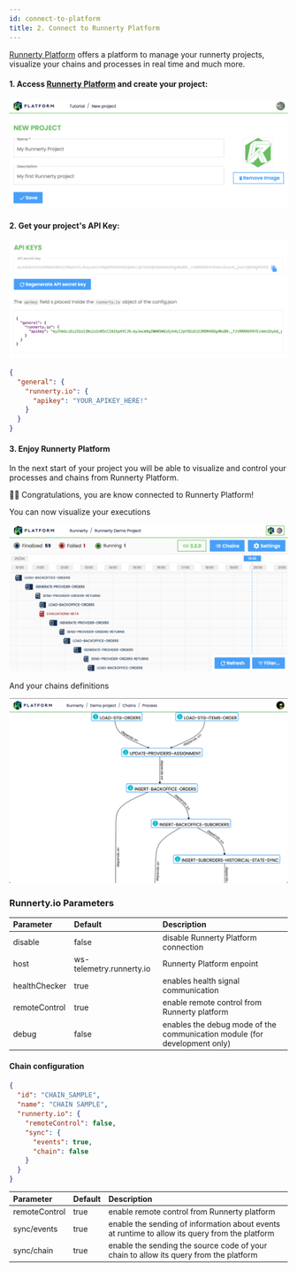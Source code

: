 ```yaml
---
id: connect-to-platform
title: 2. Connect to Runnerty Platform
---
```


[Runnerty Platform](https://app.runnerty.io/) offers a platform to manage your runnerty projects, visualize your chains and processes in real time and much more.

#### 1. Access [Runnerty Platform](https://app.runnerty.io/) and create your project:

![](./assets/runnerty-io-new-project.png)

#### 2. Get your project's API Key:

![](./assets/runnerty-io-api-key.png)

```json {4} title="Enter the API Key in the configuration file of your runnerty project (config.json)"
{
  "general": {
    "runnerty.io": {
      "apikey": "YOUR_APIKEY_HERE!"
    }
  }
}
```

#### 3. Enjoy Runnerty Platform

In the next start of your project you will be able to visualize and control your processes and chains from Runnerty Platform.

🎉🎉 Congratulations, you are know connected to Runnerty Platform!

You can now visualize your executions

![](./assets/app.runnerty.io-timeline.png)

And your chains definitions

![](./assets/app.runnerty.io-graph.png)

### Runnerty.io Parameters

| Parameter     | Default                  | Description                                                               |
| :------------ | :----------------------- | :------------------------------------------------------------------------ |
| disable       | false                    | disable Runnerty Platform connection                                      |
| host          | ws-telemetry.runnerty.io | Runnerty Platform enpoint                                                 |
| healthChecker | true                     | enables health signal communication                                       |
| remoteControl | true                     | enable remote control from Runnerty platform                              |
| debug         | false                    | enables the debug mode of the communication module (for development only) |

#### Chain configuration

```json title="You can also apply specific settings for a chain"
{
  "id": "CHAIN_SAMPLE",
  "name": "CHAIN SAMPLE",
  "runnerty.io": {
    "remoteControl": false,
    "sync": {
      "events": true,
      "chain": false
    }
  }
}
```

| Parameter     | Default | Description                                                                                    |
| :------------ | :------ | :--------------------------------------------------------------------------------------------- |
| remoteControl | true    | enable remote control from Runnerty platform                                                   |
| sync/events   | true    | enable the sending of information about events at runtime to allow its query from the platform |
| sync/chain    | true    | enable the sending the source code of your chain to allow its query from the platform          |
